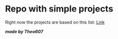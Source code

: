 # Repo with simple projects

Right now the projects are based on this list:
[Link](https://github.com/karan/projects)

***made by Theo607***
